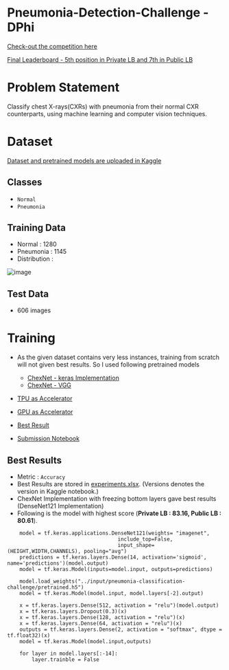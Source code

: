 # Pneumonia-Detection-Challenge - DPhi
[Check-out the competition here](https://dphi.tech/challenges/pneumonia-classification-challenge-by-segmind/76/overview/about)

[Final Leaderboard - 5th position in Private LB and 7th in Public LB](https://dphi.tech/challenges/pneumonia-classification-challenge-by-segmind/76/leaderboard/private/)

# Problem Statement

Classify chest X-rays(CXRs) with pneumonia from their normal CXR counterparts, using machine learning and computer vision techniques.

# Dataset 

[Dataset and pretrained models are uploaded in Kaggle](https://www.kaggle.com/shanmukh05/pneumonia-classification-challenge)

## Classes
- `Normal`
- `Pneumonia`

## Training Data
- Normal : 1280
- Pneumonia : 1145
- Distribution : 

![image](https://user-images.githubusercontent.com/65073329/123539921-cb6e5980-d759-11eb-963c-db3401c9b21b.png)

## Test Data
- 606 images

# Training

- As the given dataset contains very less instances, training from scratch will not given best results. So I used following pretrained models
   - [ChexNet - keras Implementation](https://github.com/brucechou1983/CheXNet-Keras)
   - [ChexNet - VGG](https://github.com/shanmukh05/Pneumonia-Detection-Challenge/blob/main/papers/CheXNet_VGG.pdf) 

- [TPU as Accelerator](https://github.com/shanmukh05/Pneumonia-Detection-Challenge/blob/main/notebooks/pneumonia-classification-challenge-tpu-training.ipynb)
- [GPU as Accelerator](https://github.com/shanmukh05/Pneumonia-Detection-Challenge/blob/main/notebooks/pneumonia-classification-challenge-gpu-training.ipynb)
- [Best Result](https://github.com/shanmukh05/Pneumonia-Detection-Challenge/blob/main/notebooks/80_61.ipynb)
- [Submission Notebook](https://github.com/shanmukh05/Pneumonia-Detection-Challenge/blob/main/notebooks/pneumonia-classification-challenge-submission.ipynb)

## Best Results
- Metric : `Accuracy`
- Best Results are stored in [experiments.xlsx](https://github.com/shanmukh05/Pneumonia-Detection-Challenge/blob/main/experiments.xlsx). (Versions denotes the version in Kaggle notebook.)
- ChexNet Implementation with freezing bottom layers gave best results (DenseNet121 Implementation)
- Following is the model with highest score (**Private LB : 83.16, Public LB : 80.61**).
``` 
    model = tf.keras.applications.DenseNet121(weights= "imagenet",
                                    include_top=False,
                                    input_shape=(HEIGHT,WIDTH,CHANNELS), pooling="avg")
    predictions = tf.keras.layers.Dense(14, activation='sigmoid', name='predictions')(model.output)
    model = tf.keras.Model(inputs=model.input, outputs=predictions)
    
    model.load_weights("../input/pneumonia-classification-challenge/pretrained.h5")
    model = tf.keras.Model(model.input, model.layers[-2].output)
    
    x = tf.keras.layers.Dense(512, activation = "relu")(model.output)
    x = tf.keras.layers.Dropout(0.3)(x)
    x = tf.keras.layers.Dense(128, activation = "relu")(x)
    x = tf.keras.layers.Dense(64, activation = "relu")(x)
    outputs = tf.keras.layers.Dense(2, activation = "softmax", dtype = tf.float32)(x)
    model = tf.keras.Model(model.input,outputs)
    
    for layer in model.layers[:-14]:
        layer.trainble = False 
```
